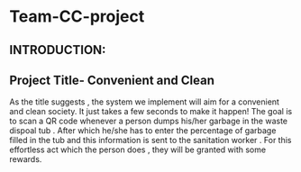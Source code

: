 # Team-CC-project

INTRODUCTION:
------------
## Project Title- Convenient and Clean
As the title suggests , the system we implement will aim for a convenient and clean society. 
It just takes a few seconds to make it happen! The goal is to scan a QR code whenever a person dumps his/her garbage in the waste dispoal tub .
After which he/she has to enter the percentage of garbage filled in the tub and this information is sent to the sanitation worker .
For this effortless act which the person does , they will be granted with some rewards.

